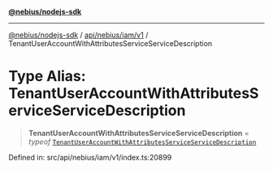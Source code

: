 [**@nebius/nodejs-sdk**](../../../../../README.md)

---

[@nebius/nodejs-sdk](../../../../../README.md) / [api/nebius/iam/v1](../README.md) / TenantUserAccountWithAttributesServiceServiceDescription

# Type Alias: TenantUserAccountWithAttributesServiceServiceDescription

> **TenantUserAccountWithAttributesServiceServiceDescription** = _typeof_ [`TenantUserAccountWithAttributesServiceServiceDescription`](../variables/TenantUserAccountWithAttributesServiceServiceDescription.md)

Defined in: src/api/nebius/iam/v1/index.ts:20899
